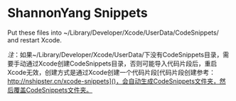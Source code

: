 # ShannonYang Snippets

Put these files into ~/Library/Developer/Xcode/UserData/CodeSnippets/ and restart Xcode.

*注*：如果~/Library/Developer/Xcode/UserData/下没有CodeSnippets目录，需要手动通过Xcode创建CodeSnippets目录，否则可能导入代码片段后，重启Xcode无效，创建方式是通过Xcode创建一个代码片段[代码片段创建参考：http://nshipster.cn/xcode-snippets]()，会自动生成CodeSnippets文件夹，然后覆盖CodeSnippets文件夹。
